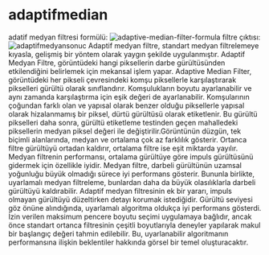 # adaptifmedian
adatif medyan filtresi formülü:
![adaptive-median-filter-formula](https://user-images.githubusercontent.com/77061424/142474460-e5f16253-dbd2-437c-9ee0-fd14f9f56dc4.png)
filtre çıktısı:
![adaptifmedyansonuc](https://user-images.githubusercontent.com/77061424/142474576-a0377790-9157-46f1-bcf0-b8804792d033.PNG)
Adaptif medyan filtre, standart medyan filtrelemeye kıyasla, gelişmiş bir yöntem olarak yaygın şekilde uygulanmıştır. Adaptif Medyan Filtre, görüntüdeki hangi piksellerin darbe gürültüsünden etkilendiğini belirlemek için mekansal işlem yapar. Adaptive Median Filter, görüntüdeki her pikseli çevresindeki komşu piksellerle karşılaştırarak pikselleri gürültü olarak sınıflandırır. Komşulukların boyutu ayarlanabilir ve aynı zamanda karşılaştırma için eşik değeri de ayarlanabilir. Komşularının çoğundan farklı olan ve yapısal olarak benzer olduğu piksellerle yapısal olarak hizalanmamış bir piksel, dürtü gürültüsü olarak etiketlenir. Bu gürültü pikselleri daha sonra, gürültü etiketleme testinden geçen mahalledeki piksellerin medyan piksel değeri ile değiştirilir.Görüntünün düzgün, tek biçimli alanlarında, medyan ve ortalama çok az farklılık gösterir. Ortanca filtre gürültüyü ortadan kaldırır, ortalama filtre ise eşit miktarda yayılır. Medyan filtrenin performansı, ortalama gürültüye göre impuls gürültüsünü gidermek için özellikle iyidir. Medyan filtre, darbeli gürültünün uzamsal yoğunluğu büyük olmadığı sürece iyi performans gösterir. Bununla birlikte, uyarlamalı medyan filtreleme, bunlardan daha da büyük olasılıklarla darbeli gürültüyü kaldırabilir. Adaptif medyan filtresinin ek bir yararı, impuls olmayan gürültüyü düzeltirken detayı korumak istediğidir. Gürültü seviyesi göz önüne alındığında, uyarlamalı algoritma oldukça iyi performans gösterdi. İzin verilen maksimum pencere boyutu seçimi uygulamaya bağlıdır, ancak önce standart ortanca filtresinin çeşitli boyutlarıyla deneyler yapılarak makul bir başlangıç değeri tahmin edilebilir. Bu, uyarlanabilir algoritmanın performansına ilişkin beklentiler hakkında görsel bir temel oluşturacaktır.
